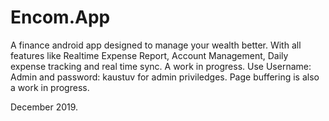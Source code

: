 # Encom.App
A finance android app designed to manage your wealth better. With all features like Realtime Expense Report, Account Management, Daily expense tracking and real time sync.
A work in progress. 
Use Username: Admin and password: kaustuv for admin priviledges. 
Page buffering is also a work in progress.

December 2019.
